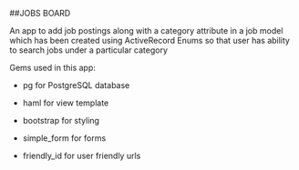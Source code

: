 ##JOBS BOARD

An app to add job postings along with a category attribute in a job model which has been created using ActiveRecord Enums so that user has ability to search jobs under a particular category

Gems used in this app:

* pg for PostgreSQL database

* haml for view template

* bootstrap for styling

* simple_form for forms

* friendly_id for user friendly urls 